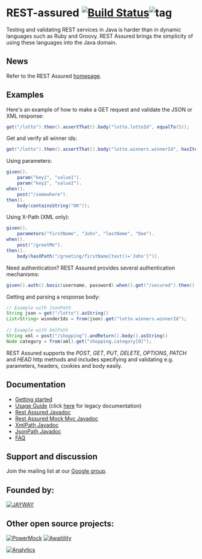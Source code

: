 # REST-assured [![Build Status](https://travis-ci.org/jayway/rest-assured.svg)](https://travis-ci.org/jayway/rest-assured)![tag](http://img.shields.io/github/tag/jayway/rest-assured.svg)

Testing and validating REST services in Java is harder than in dynamic languages 
such as Ruby and Groovy. REST Assured brings the simplicity of using these 
languages into the Java domain.


## News 

Refer to the REST Assured <a href="https://code.google.com/p/rest-assured/">homepage</a>.

## Examples
Here's an example of how to make a GET request and validate the JSON or XML response:

```java
get("/lotto").then().assertThat().body("lotto.lottoId", equalTo(5));
```

Get and verify all winner ids:

```java
get("/lotto").then().assertThat().body("lotto.winners.winnerId", hasItems(23, 54));
```

Using parameters:

```java
given().
    param("key1", "value1").
    param("key2", "value2").
when().
    post("/somewhere").
then().
    body(containsString("OK"));
```

Using X-Path (XML only):

```java
given().
    parameters("firstName", "John", "lastName", "Doe").
when().
    post("/greetMe").
then().
    body(hasXPath("/greeting/firstName[text()='John']")).
```

Need authentication? REST Assured provides several authentication mechanisms:

```java
given().auth().basic(username, password).when().get("/secured").then().statusCode(200);
```

Getting and parsing a response body:

```java
// Example with JsonPath
String json = get("/lotto").asString()
List<String> winnderIds = from(json).get("lotto.winners.winnerId");
    
// Example with XmlPath
String xml = post("/shopping").andReturn().body().asString()
Node category = from(xml).get("shopping.category[0]");
```

REST Assured supports the *POST*, *GET*, *PUT*, *DELETE*, *OPTIONS*, *PATCH* and *HEAD* http 
methods and includes specifying and validating e.g. parameters, headers, cookies 
and body easily.


## Documentation

* [Getting started](https://code.google.com/p/rest-assured/wiki/GettingStarted)
* [Usage Guide](https://code.google.com/p/rest-assured/wiki/Usage) (click [here](https://code.google.com/p/rest-assured/wiki/Usage_Legacy) for legacy documentation)
* [Rest Assured Javadoc](http://rest-assured.googlecode.com/svn/tags/2.3.1/apidocs/com/jayway/restassured/RestAssured.html)
* [Rest Assured Mock Mvc Javadoc](http://rest-assured.googlecode.com/svn/tags/2.3.1/apidocs/com/jayway/restassured/module/mockmvc/RestAssuredMockMvc.html)
* [XmlPath Javadoc](http://rest-assured.googlecode.com/svn/tags/2.3.1/apidocs/com/jayway/restassured/path/xml/XmlPath.html)
* [JsonPath Javadoc](http://rest-assured.googlecode.com/svn/tags/2.3.1/apidocs/com/jayway/restassured/path/json/JsonPath.html)
* [FAQ](https://code.google.com/p/rest-assured/wiki/FAQ)

## Support and discussion
Join the mailing list at our [Google group](http://groups.google.com/group/rest-assured). 

## Founded by:
[![JAYWAY](http://www.arctiquator.com/oppenkallkod/assets/images/jayway_logo.png)](http://www.jayway.com/)

## Other open source projects:
[![PowerMock](http://powermock.googlecode.com/svn/trunk/src/site/resources/images/logos/powermock.png)](http://www.powermock.org/)
[![Awaitility](http://github.com/jayway/awaitility/raw/master/resources/Awaitility_logo_red_small.png)](http://code.google.com/p/awaitility)

[![Analytics](https://ga-beacon.appspot.com/UA-20399334-2/jayway/rest-assured)](https://github.com/jayway/rest-assured)
